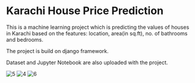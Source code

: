 # Karachi House Price Prediction
This is a machine learning project which is predicting the values of houses in Karachi based on the features: location, area(in sq.ft), no. of bathrooms and bedrooms.

The project is build on django framework.

Dataset and Jupyter Notebook are also uploaded with the project.

![5](https://github.com/SumnaImran-20/KarachiHousePricePrediction/assets/88527179/861b25f1-0ba3-4305-acd2-26e992e62d6d)
![4](https://github.com/SumnaImran-20/KarachiHousePricePrediction/assets/88527179/466a787e-f993-408f-8d24-304c2c8ceaa4)
![6](https://github.com/SumnaImran-20/KarachiHousePricePrediction/assets/88527179/3b4ad410-a760-42cd-a87a-6368fe8d8e79)

